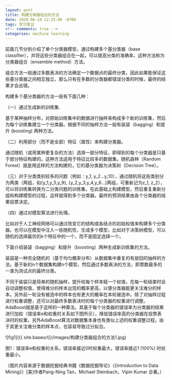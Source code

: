 ```yaml
---
layout: post
title: 构建分类器组合的方法
date: 2020-06-24 12:25:06 -0700
tags: 学习笔记
<!-- comments: true -->
categories: machine learning
---
```


前面几节分别介绍了单个分类器模型，通过构建多个基分类器（base classifier），并将这些分类器组合在一起，可以提高分类的准确率，这种方法称为分类器组合（ensemble method）方法。

组合方法一般通过多数表决的方法确定一个数据点的最终分类，因此如果能保证这些基分类器之间相互独立，那么只有在多数的分类器都错误分类的时候，最终的结果才会出错。

构建多个基分类器的方法一般有下面几种：

（一）通过生成新的训练集.

基于某种抽样分布，对原始训练集中的数据进行抽样来构成多个新的训练集，然后为每个训练集建立一个分类器。根据不同的抽样方法一般有装袋（bagging）和提升 (boosting) 两种方法。

（二）利用部分（而不是全部）特征（属性）来构建分类器。

通过随机（或用某种更复杂的方法）选择一部分特征，即得到的每个分类器是只基于部分特征构建的。这种方法适用于特征比较多的数据集。随机森林（Random Forest）就是用这样的方法构建的，它的基分类器为决策树（Decision Tree）。

（三）对于分类类别较多的问题（例如：y_1, y_2...y_10），通过随机将这些类别分为两类（两组，如{y_1,y_5,y_9}, {y_2,y_3,y_4,y_6...}两组，可重新记为z_1, z_2），可以将训练集转换为二分类问题的训练集，在此基础上构建模型，然后重复重新分组和构建模型的过程，这样就得到多个分类器。最终的预测结果由各个分类器的结果投票决定。

（四）通过对模型算法进行处理。

比如对于人工神经网络可以通过改变它的结构或各结点的初始权值来构建多个分类器。也可以在模型中注入一些随机性，生成多个模型，比如对于决策树模型，可以随机的选择最优的k个特征中的一个，而不是固定选择一个。

下面介绍装袋（bagging）和提升（boosting）两种生成新训练集的方法。

装袋是一种完全随机的（基于均匀概率分布）从数据集中重复的有放回的抽样的方法。基于新的n个数据集构建n个模型，然后通过多数表决的方法，即票数最多的一类为测试点的最终分类。

不同于装袋只是简单的随机抽样，提升给每个样本赋一个权值，在每一轮结束时会自动调整权值，使得难分的样本出现的概率更高，以便分类器能更关注难分的样本。另外前一轮没有被选中的样本也有更大的概率在本轮被选中。除了对抽样过程进行权重调整，还可以对最终多数表决时的每个分类器的权重进行调整。AdaBoost就是基于这样的一种算法。其基于每个分类器的错误率为分类器的结果进行加权（错误率e和权重的关系如下图所示），降低错误率高的分类器在投票表决时的权重。另外AdaBoost算法对数据集本身也有类似上述的权重调整过程。由于其更关注难分类的样本点，也容易导致过分拟合。

![fig1]({{ site.baseurl}}/images/构建分类器组合的方法1.jpg)

图1：错误率e和权重的关系，错误率接近0时权重最大，错误率接近1 (100%) 时权重最小。

（图片内容来源于数据挖掘经典书籍《数据挖掘导论》（《Introduction to Data Mining》）[美]作者Pang-Ning Tan，Michael Steinbach，Vipin Kumar 合著。）